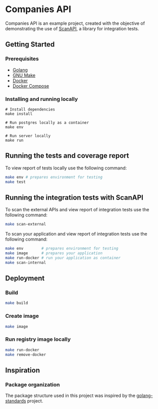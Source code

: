 # Companies API

Companies API is an example project, created with the objective of demonstrating the use of [ScanAPI](https://scanapi.dev/), a library for integration tests.

## Getting Started

### Prerequisites

- [Golang](http://golang.org/)
- [GNU Make](https://www.gnu.org/software/make/)
- [Docker](http://docker.com)
- [Docker Compose](https://docs.docker.com/compose/install/)

### Installing and running locally

```shell script
# Install dependencies
make install

# Run postgres locally as a container
make env

# Run server locally
make run
```

## Running the tests and coverage report

To view report of tests locally use the following command:

```bash
make env # prepares environment for testing
make test
```

## Running the integration tests with ScanAPI

To scan the external APIs and view report of integration tests use the following command:

```bash
make scan-external
```

To scan your application and view report of integration tests use the following command:

```bash
make env        # prepares environment for testing
make image      # prepares your application
make run-docker # run your application as container
make scan-internal
```

## Deployment

### Build

```bash
make build
```

### Create image

```bash
make image
```

### Run registry image locally

```bash
make run-docker
make remove-docker
```
  
## Inspiration

### Package organization

The package structure used in this project was inspired by the [golang-standards](https://github.com/golang-standards/project-layout) project.
